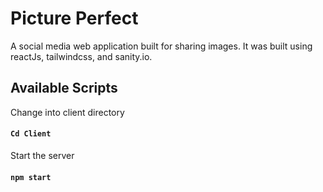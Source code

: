 # Picture Perfect

A social media web application built for sharing images. It was built using reactJs, tailwindcss, and sanity.io.

## Available Scripts

Change into client directory

#### `Cd Client`

Start the server

#### `npm start`
